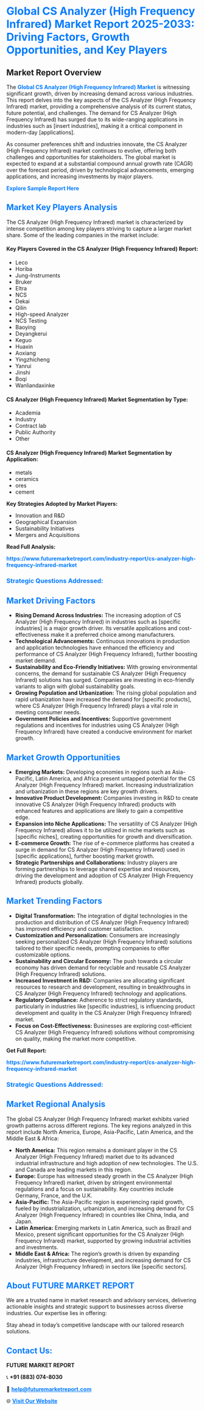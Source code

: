 <h1 style="color: #007BFF;">Global CS Analyzer (High Frequency Infrared) Market Report 2025-2033: Driving Factors, Growth Opportunities, and Key Players</h1>

<section id="overview">
<h2>Market Report Overview</h2>
<p>The <a href="https://www.futuremarketreport.com/industry-report/cs-analyzer-high-frequency-infrared-market" style="color: #007BFF; text-decoration: none;"><strong>Global CS Analyzer (High Frequency Infrared) Market</strong></a> is witnessing significant growth, driven by increasing demand across various industries. This report delves into the key aspects of the CS Analyzer (High Frequency Infrared) market, providing a comprehensive analysis of its current status, future potential, and challenges. The demand for CS Analyzer (High Frequency Infrared) has surged due to its wide-ranging applications in industries such as [insert industries], making it a critical component in modern-day [applications].</p>
<p>As consumer preferences shift and industries innovate, the CS Analyzer (High Frequency Infrared) market continues to evolve, offering both challenges and opportunities for stakeholders. The global market is expected to expand at a substantial compound annual growth rate (CAGR) over the forecast period, driven by technological advancements, emerging applications, and increasing investments by major players.</p>
</section>

<section id="overview">
<p><a href="https://www.futuremarketreport.com/request-sample/reportId=103721" style="color: #007BFF; text-decoration: none;"><strong>Explore Sample Report Here</strong></a></p>
</section>

<section id="key-players">
<h2 style="color: #007BFF;">Market Key Players Analysis</h2>
<p>The CS Analyzer (High Frequency Infrared) market is characterized by intense competition among key players striving to capture a larger market share. Some of the leading companies in the market include:</p>
<h4>Key Players Covered in the CS Analyzer (High Frequency Infrared) Report:</h4>
<ul><li>Leco</li><li>Horiba</li><li>Jung-Instruments</li><li>Bruker</li><li>Eltra</li><li>NCS</li><li>Dekai</li><li>Qilin</li><li>High-speed Analyzer</li><li>NCS Testing</li><li>Baoying</li><li>Deyangkerui</li><li>Keguo</li><li>Huaxin</li><li>Aoxiang</li><li>Yingzhicheng</li><li>Yanrui</li><li>Jinshi</li><li>Boqi</li><li>Wanliandaxinke</li></ul>
<h4>CS Analyzer (High Frequency Infrared) Market Segmentation by Type:</h4>
<ul><li>Academia</li><li>Industry</li><li>Contract lab</li><li>Public Authority</li><li>Other</li></ul>

<h4>CS Analyzer (High Frequency Infrared) Market Segmentation by Application:</h4>
<ul><li>metals</li><li>ceramics</li><li>ores</li><li>cement</li></ul>
<p><strong>Key Strategies Adopted by Market Players:</strong></p>
<ul>
<li>Innovation and R&D</li>
<li>Geographical Expansion</li>
<li>Sustainability Initiatives</li>
<li>Mergers and Acquisitions</li>
</ul>
</section>

<section>
<p><strong>Read Full Analysis: </strong></p><a href="https://www.futuremarketreport.com/industry-report/cs-analyzer-high-frequency-infrared-market" style="color: #007BFF; text-decoration: none;"><strong>https://www.futuremarketreport.com/industry-report/cs-analyzer-high-frequency-infrared-market</strong></a>
<h3 style="color: #007BFF;">Strategic Questions Addressed:</h3>
</section>

<section id="driving-factors">
<h2 style="color: #007BFF;">Market Driving Factors</h2>
<ul>
<li><strong>Rising Demand Across Industries:</strong> The increasing adoption of CS Analyzer (High Frequency Infrared) in industries such as [specific industries] is a major growth driver. Its versatile applications and cost-effectiveness make it a preferred choice among manufacturers.</li>
<li><strong>Technological Advancements:</strong> Continuous innovations in production and application technologies have enhanced the efficiency and performance of CS Analyzer (High Frequency Infrared), further boosting market demand.</li>
<li><strong>Sustainability and Eco-Friendly Initiatives:</strong> With growing environmental concerns, the demand for sustainable CS Analyzer (High Frequency Infrared) solutions has surged. Companies are investing in eco-friendly variants to align with global sustainability goals.</li>
<li><strong>Growing Population and Urbanization:</strong> The rising global population and rapid urbanization have increased the demand for [specific products], where CS Analyzer (High Frequency Infrared) plays a vital role in meeting consumer needs.</li>
<li><strong>Government Policies and Incentives:</strong> Supportive government regulations and incentives for industries using CS Analyzer (High Frequency Infrared) have created a conducive environment for market growth.</li>
</ul>
</section>

<section id="growth-opportunities">
<h2 style="color: #007BFF;">Market Growth Opportunities</h2>
<ul>
<li><strong>Emerging Markets:</strong> Developing economies in regions such as Asia-Pacific, Latin America, and Africa present untapped potential for the CS Analyzer (High Frequency Infrared) market. Increasing industrialization and urbanization in these regions are key growth drivers.</li>
<li><strong>Innovative Product Development:</strong> Companies investing in R&D to create innovative CS Analyzer (High Frequency Infrared) products with enhanced features and applications are likely to gain a competitive edge.</li>
<li><strong>Expansion into Niche Applications:</strong> The versatility of CS Analyzer (High Frequency Infrared) allows it to be utilized in niche markets such as [specific niches], creating opportunities for growth and diversification.</li>
<li><strong>E-commerce Growth:</strong> The rise of e-commerce platforms has created a surge in demand for CS Analyzer (High Frequency Infrared) used in [specific applications], further boosting market growth.</li>
<li><strong>Strategic Partnerships and Collaborations:</strong> Industry players are forming partnerships to leverage shared expertise and resources, driving the development and adoption of CS Analyzer (High Frequency Infrared) products globally.</li>
</ul>
</section>

<section id="trending-factors">
<h2 style="color: #007BFF;">Market Trending Factors</h2>
<ul>
<li><strong>Digital Transformation:</strong> The integration of digital technologies in the production and distribution of CS Analyzer (High Frequency Infrared) has improved efficiency and customer satisfaction.</li>
<li><strong>Customization and Personalization:</strong> Consumers are increasingly seeking personalized CS Analyzer (High Frequency Infrared) solutions tailored to their specific needs, prompting companies to offer customizable options.</li>
<li><strong>Sustainability and Circular Economy:</strong> The push towards a circular economy has driven demand for recyclable and reusable CS Analyzer (High Frequency Infrared) solutions.</li>
<li><strong>Increased Investment in R&D:</strong> Companies are allocating significant resources to research and development, resulting in breakthroughs in CS Analyzer (High Frequency Infrared) technology and applications.</li>
<li><strong>Regulatory Compliance:</strong> Adherence to strict regulatory standards, particularly in industries like [specific industries], is influencing product development and quality in the CS Analyzer (High Frequency Infrared) market.</li>
<li><strong>Focus on Cost-Effectiveness:</strong> Businesses are exploring cost-efficient CS Analyzer (High Frequency Infrared) solutions without compromising on quality, making the market more competitive.</li>
</ul>
</section>

<section>
<p><strong>Get Full Report: </strong></p><a href="https://www.futuremarketreport.com/industry-report/cs-analyzer-high-frequency-infrared-market" style="color: #007BFF; text-decoration: none;"><strong>https://www.futuremarketreport.com/industry-report/cs-analyzer-high-frequency-infrared-market</strong></a>
<h3 style="color: #007BFF;">Strategic Questions Addressed:</h3>
</section>


<section id="regional-analysis">
<h2 style="color: #007BFF;">Market Regional Analysis</h2>
<p>The global CS Analyzer (High Frequency Infrared) market exhibits varied growth patterns across different regions. The key regions analyzed in this report include North America, Europe, Asia-Pacific, Latin America, and the Middle East & Africa:</p>
<ul>
<li><strong>North America:</strong> This region remains a dominant player in the CS Analyzer (High Frequency Infrared) market due to its advanced industrial infrastructure and high adoption of new technologies. The U.S. and Canada are leading markets in this region.</li>
<li><strong>Europe:</strong> Europe has witnessed steady growth in the CS Analyzer (High Frequency Infrared) market, driven by stringent environmental regulations and a focus on sustainability. Key countries include Germany, France, and the U.K.</li>
<li><strong>Asia-Pacific:</strong> The Asia-Pacific region is experiencing rapid growth, fueled by industrialization, urbanization, and increasing demand for CS Analyzer (High Frequency Infrared) in countries like China, India, and Japan.</li>
<li><strong>Latin America:</strong> Emerging markets in Latin America, such as Brazil and Mexico, present significant opportunities for the CS Analyzer (High Frequency Infrared) market, supported by growing industrial activities and investments.</li>
<li><strong>Middle East & Africa:</strong> The region’s growth is driven by expanding industries, infrastructure development, and increasing demand for CS Analyzer (High Frequency Infrared) in sectors like [specific sectors].</li>
</ul>
</section>

<footer>
<h2 style="color: #007BFF;">About FUTURE MARKET REPORT</h2>
<p>We are a trusted name in market research and advisory services, delivering actionable insights and strategic support to businesses across diverse industries. Our expertise lies in offering:</p>

<p>Stay ahead in today’s competitive landscape with our tailored research solutions.</p>

<h2 style="color: #007BFF;">Contact Us:</h2>
<p><strong>FUTURE MARKET REPORT</strong></p>
<p>📞 <strong>+91 (883) 074-8030</strong></p>
<p>📧 <strong><a href="mailto:help@futuremarketreport.com" style="color: #007BFF;">help@futuremarketreport.com</a></strong></p>
<p>🌐 <strong><a href="https://www.futuremarketreport.com/" style="color: #007BFF;">Visit Our Website</a></strong></p>
</footer>